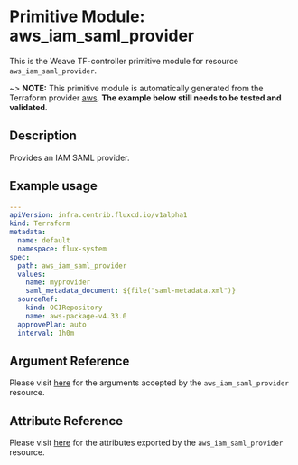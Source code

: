 
# Primitive Module: aws_iam_saml_provider

This is the Weave TF-controller primitive module for resource `aws_iam_saml_provider`.

~> **NOTE:** This primitive module is automatically generated from the Terraform provider [aws](https://registry.terraform.io/providers/hashicorp/aws/latest/docs/resources/iam_saml_provider). **The example below still needs to be tested and validated**.

## Description

Provides an IAM SAML provider.

## Example usage

```yaml
---
apiVersion: infra.contrib.fluxcd.io/v1alpha1
kind: Terraform
metadata:
  name: default
  namespace: flux-system
spec:
  path: aws_iam_saml_provider
  values:
    name: myprovider
    saml_metadata_document: ${file("saml-metadata.xml")}
  sourceRef:
    kind: OCIRepository
    name: aws-package-v4.33.0
  approvePlan: auto
  interval: 1h0m
```

## Argument Reference

Please visit [here](https://registry.terraform.io/providers/hashicorp/aws/latest/docs/resources/iam_saml_provider#argument-reference) for the arguments accepted by the `aws_iam_saml_provider` resource.

## Attribute Reference

Please visit [here](https://registry.terraform.io/providers/hashicorp/aws/latest/docs/resources/iam_saml_provider#attributes-reference) for the attributes exported by the `aws_iam_saml_provider` resource.
